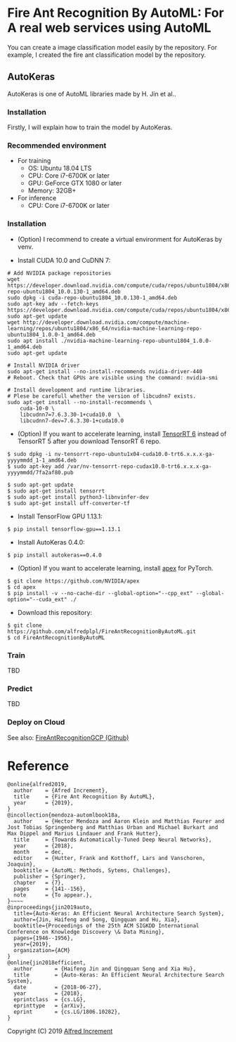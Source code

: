 # Fire Ant Recognition By AutoML: For A real web services using AutoML
You can create a image classification model easily by the repository.
For example, I created the fire ant classification model by the repository.

## AutoKeras
AutoKeras is one of AutoML libraries made by H. Jin et al..

### Installation
Firstly, I will explain how to train the model by AutoKeras.

### Recommended environment
- For training
    - OS: Ubuntu 18.04 LTS
    - CPU: Core i7-6700K or later
    - GPU: GeForce GTX 1080 or later
    - Memory: 32GB+
- For inference
    - CPU: Core i7-6700K or later

### Installation
- (Option) I recommend to create a virtual environment for AutoKeras by venv.

- Install CUDA 10.0 and CuDNN 7:
```buildoutcfg
# Add NVIDIA package repositories
wget https://developer.download.nvidia.com/compute/cuda/repos/ubuntu1804/x86_64/cuda-repo-ubuntu1804_10.0.130-1_amd64.deb
sudo dpkg -i cuda-repo-ubuntu1804_10.0.130-1_amd64.deb
sudo apt-key adv --fetch-keys https://developer.download.nvidia.com/compute/cuda/repos/ubuntu1804/x86_64/7fa2af80.pub
sudo apt-get update
wget http://developer.download.nvidia.com/compute/machine-learning/repos/ubuntu1804/x86_64/nvidia-machine-learning-repo-ubuntu1804_1.0.0-1_amd64.deb
sudo apt install ./nvidia-machine-learning-repo-ubuntu1804_1.0.0-1_amd64.deb
sudo apt-get update

# Install NVIDIA driver
sudo apt-get install --no-install-recommends nvidia-driver-440
# Reboot. Check that GPUs are visible using the command: nvidia-smi

# Install development and runtime libraries.
# Plese be carefull whether the version of libcudnn7 exists.
sudo apt-get install --no-install-recommends \
    cuda-10-0 \
    libcudnn7=7.6.3.30-1+cuda10.0  \
    libcudnn7-dev=7.6.3.30-1+cuda10.0
```

- (Option) If you want to accelerate learning, install [TensorRT 6](https://docs.nvidia.com/deeplearning/sdk/tensorrt-archived/tensorrt-601/tensorrt-install-guide/index.html) instead of TensorRT 5 after you download TensorRT 6 repo.
```buildoutcfg
$ sudo dpkg -i nv-tensorrt-repo-ubuntu1x04-cuda10.0-trt6.x.x.x-ga-yyyymmdd_1-1_amd64.deb
$ sudo apt-key add /var/nv-tensorrt-repo-cudax10.0-trt6.x.x.x-ga-yyyymmdd/7fa2af80.pub

$ sudo apt-get update
$ sudo apt-get install tensorrt
$ sudo apt-get install python3-libnvinfer-dev
$ sudo apt-get install uff-converter-tf
```

- Install TensorFlow GPU 1.13.1:
```buildoutcfg
$ pip install tensorflow-gpu==1.13.1
```
 
- Install AutoKeras 0.4.0:
```buildoutcfg
$ pip install autokeras==0.4.0
```

- (Option) If you want to accelerate learning, install [apex](https://github.com/NVIDIA/apex) for PyTorch.
```buildoutcfg
$ git clone https://github.com/NVIDIA/apex
$ cd apex
$ pip install -v --no-cache-dir --global-option="--cpp_ext" --global-option="--cuda_ext" ./
```
- Download this repository:
```buildoutcfg 
$ git clone https://github.com/alfredplpl/FireAntRecognitionByAutoML.git
$ cd FireAntRecognitionByAutoML
```

### Train
TBD

### Predict
TBD

### Deploy on Cloud
See also: [FireAntRecognitionGCP (Github) ](https://github.com/alfredplpl/FireAntRecognitionGCP)

# Reference

```
@online{alfred2019,
  author    = {Afred Increment},
  title     = {Fire Ant Recognition By AutoML},
  year      = {2019},
}
@incollection{mendoza-automlbook18a,
  author    = {Hector Mendoza and Aaron Klein and Matthias Feurer and Jost Tobias Springenberg and Matthias Urban and Michael Burkart and Max Dippel and Marius Lindauer and Frank Hutter},
  title     = {Towards Automatically-Tuned Deep Neural Networks},
  year      = {2018},
  month     = dec,
  editor    = {Hutter, Frank and Kotthoff, Lars and Vanschoren, Joaquin},
  booktitle = {AutoML: Methods, Sytems, Challenges},
  publisher = {Springer},
  chapter   = {7},
  pages     = {141--156},
  note      = {To appear.},
}~~~~
@inproceedings{jin2019auto,
  title={Auto-Keras: An Efficient Neural Architecture Search System},
  author={Jin, Haifeng and Song, Qingquan and Hu, Xia},
  booktitle={Proceedings of the 25th ACM SIGKDD International Conference on Knowledge Discovery \& Data Mining},
  pages={1946--1956},
  year={2019},
  organization={ACM}
}
@online{jin2018efficient,
  author       = {Haifeng Jin and Qingquan Song and Xia Hu},
  title        = {Auto-Keras: An Efficient Neural Architecture Search System},
  date         = {2018-06-27},
  year         = {2018},
  eprintclass  = {cs.LG},
  eprinttype   = {arXiv},
  eprint       = {cs.LG/1806.10282},
}
```

Copyright (C) 2019  [Alfred Increment](https://alfredplpl.github.io/en/)